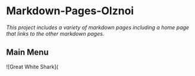 # Markdown-Pages-Olznoi
*This project includes a variety of markdown pages including a home page that links to the other markdown pages.*

## Main Menu 

![Great White Shark](
